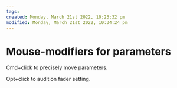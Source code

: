 ```yaml
---
tags: 
created: Monday, March 21st 2022, 10:23:32 pm
modified: Monday, March 21st 2022, 10:34:24 pm
---
```


# Mouse-modifiers for parameters
Cmd+click to precisely move parameters.

Opt+click to audition fader setting.